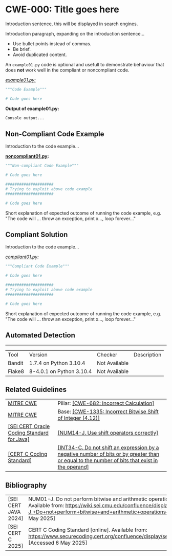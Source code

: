 # CWE-000: Title goes here

Introduction sentence, this will be displayed in search engines.

Introduction paragraph, expanding on the introduction sentence...

* Use bullet points instead of commas.
* Be brief.
* Avoid duplicated content.

An `example01.py` code is optional and usefull to demonstrate behaviour that does __not__ work well in the compliant or noncompliant code.

_[example01.py:](example01.py)_

```py
"""Code Example"""

# Code goes here
```

 **Output of example01.py:**

```bash
Console output...
```

## Non-Compliant Code Example

Introduction to the code example...

**[noncompliant01.py](noncompliant01.py):**

```python
"""Non-compliant Code Example"""

# Code goes here

#####################
# Trying to exploit above code example
#####################

# Code goes here
```

Short explanation of expected outcome of running the code example, e.g. "The code will ... throw an exception, print x..., loop forever..."

## Compliant Solution

Introduction to the code example...

*[compliant01.py](compliant01.py):*

```python
"""Compliant Code Example"""

# Code goes here

#####################
# Trying to exploit above code example
#####################

# Code goes here
```

Short explanation of expected outcome of running the code example, e.g. "The code will ... throw an exception, print x..., loop forever..."

## Automated Detection

<table>
    <hr>
        <td>Tool</td>
        <td>Version</td>
        <td>Checker</td>
        <td>Description</td>
    </hr>
    <tr>
        <td>Bandit</td>
        <td>1.7.4 on Python 3.10.4</td>
        <td>Not Available</td>
        <td></td>
    </tr>
    <tr>
        <td>Flake8</td>
        <td>8-4.0.1 on Python 3.10.4</td>
        <td>Not Available</td>
        <td></td>
    </tr>
</table>

## Related Guidelines

<table>
    <tr>
        <td><a href="http://cwe.mitre.org/">MITRE CWE</a></td>
        <td>Pillar: <a href="https://cwe.mitre.org/data/definitions/682.html"> [CWE-682: Incorrect Calculation]</a></td>
    </tr>
    <tr>
        <td><a href="http://cwe.mitre.org/">MITRE CWE</a></td>
        <td>Base: <a href="https://cwe.mitre.org/data/definitions/1335.html">[CWE-1335: Incorrect Bitwise Shift of Integer (4.12)]</a></td>
    </tr>
    <tr>
        <td><a href="https://wiki.sei.cmu.edu/confluence/display/java/SEI+CERT+Oracle+Coding+Standard+for+Java">[SEI CERT Oracle Coding Standard for Java]</a></td>
    <td><a href="https://wiki.sei.cmu.edu/confluence/display/java/NUM14-J.+Use+shift+operators+correctly">[NUM14-J. Use shift operators correctly]</a></td>
    </tr>
    <tr>
        <td><a href="https://www.securecoding.cert.org/confluence/display/seccode/CERT+C+Coding+Standard">[CERT C Coding Standard]</a></td>
        <td><a href="https://wiki.sei.cmu.edu/confluence/display/c/INT34-C.+Do+not+shift+an+expression+by+a+negative+number+of+bits+or+by+greater+than+or+equal+to+the+number+of+bits+that+exist+in+the+operand">[INT34-C. Do not shift an expression by a negative number of bits or by greater than or equal to the number of bits that exist in the operand]</a></td>
    </tr>
</table>

## Bibliography

<table>
    <tr>
        <td>[SEI CERT JAVA 2024]</td>
        <td>NUM01-J. Do not perform bitwise and arithmetic operations on the same data [online]. Available from: <a href="https://wiki.sei.cmu.edu/confluence/display/java/NUM01-J.+Do+not+perform+bitwise+and+arithmetic+operations+on+the+same+data">https://wiki.sei.cmu.edu/confluence/display/java/NUM01-J.+Do+not+perform+bitwise+and+arithmetic+operations+on+the+same+data</a>,  [Accessed 6 May 2025]</td>
    </tr>
    <tr>
        <td>[SEI CERT C 2025]</td>
        <td>CERT C Coding Standard [online]. Available from: <a href=https://www.securecoding.cert.org/confluence/display/seccode/CERT+C+Coding+Standard>https://www.securecoding.cert.org/confluence/display/seccode/CERT+C+Coding+Standard</a> [Accessed 6 May 2025]</td>
    </tr>
<table>
